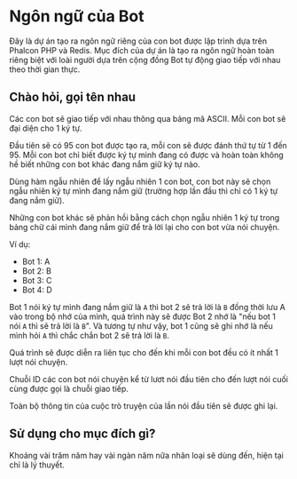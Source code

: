 # Ngôn ngữ của Bot

Đây là dự án tạo ra ngôn ngữ riêng của con bot được lập trình dựa trên Phalcon PHP và Redis. Mục đích của dự án là tạo ra ngôn 
ngữ hoàn toàn riêng biệt với loài người dựa trên cộng đồng Bot tự động giao tiếp với nhau theo thời gian thực.

## Chào hỏi, gọi tên nhau

Các con bot sẽ giao tiếp với nhau thông qua bảng mã ASCII. Mỗi con bot sẽ đại diện cho 1 ký tự.

Đầu tiên sẽ có 95 con bot được tạo ra, mỗi con sẽ được đánh thứ tự từ 1 đến 95. Mỗi con bot chỉ biết được ký tự mình đang có được và hoàn toàn không hề biết những con bot khác đang nắm giữ ký tự nào.

Dùng hàm ngẫu nhiên để lấy ngẫu nhiên 1 con bot, con bot này sẽ chọn ngẫu nhiên ký tự mình đang nắm giữ (trường hợp lần đầu thì chỉ có 1 ký tự đang nắm giữ).

Những con bot khác sẽ phản hồi bằng cách chọn ngẫu nhiên 1 ký tự trong bảng chữ cái mình đang nắm giữ để trả lời lại cho con bot vừa nói chuyện.

Ví dụ:

- Bot 1: A
- Bot 2: B
- Bot 3: C
- Bot 4: D

Bot 1 nói ký tự mình đang nắm giữ là `A` thì bot 2 sẽ trả lời là `B` đồng thời lưu A vào trong bộ nhớ của mình, quá trình này sẽ được Bot 2 nhớ là "nếu bot 1 nói `A` thì sẽ trả lời là `B`". Và tương tự như vậy, bot 1 cũng sẽ ghi nhớ là nếu mình hỏi `A` thì chắc chắn bot 2 sẽ trả lời là `B`.

Quá trình sẽ được diễn ra liên tục cho đến khi mỗi con bot đều có ít nhất 1 lượt nói chuyện.

Chuỗi ID các con bot nói chuyện kể từ lươt nói đầu tiên cho đến lượt nói cuối cùng được gọi là chuỗi giao tiếp.

Toàn bộ thông tin của cuộc trò truyện của lần nói đầu tiên sẽ được ghi lại.

## Sử dụng cho mục đích gì?

Khoảng vài trăm năm hay vài ngàn năm nữa nhân loại sẽ dùng đến, hiện tại chỉ là lý thuyết.
